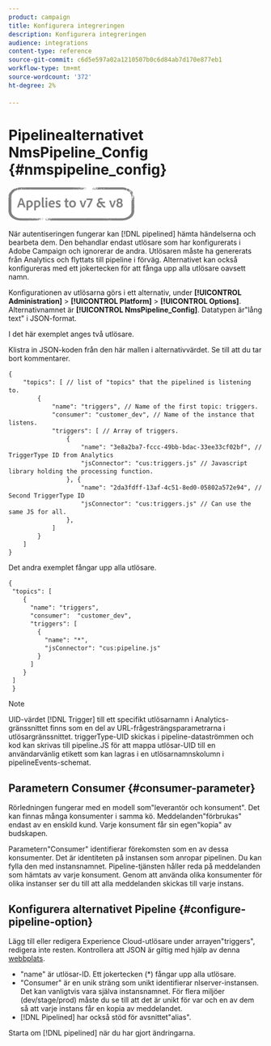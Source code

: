 ```yaml
---
product: campaign
title: Konfigurera integreringen
description: Konfigurera integreringen
audience: integrations
content-type: reference
source-git-commit: c6d5e597a02a1210507b0c6d84ab7d170e877eb1
workflow-type: tm+mt
source-wordcount: '372'
ht-degree: 2%

---
```



# Pipelinealternativet NmsPipeline_Config {#nmspipeline_config}

![](../../assets/common.svg)

När autentiseringen fungerar kan [!DNL pipelined] hämta händelserna och bearbeta dem. Den behandlar endast utlösare som har konfigurerats i Adobe Campaign och ignorerar de andra. Utlösaren måste ha genererats från Analytics och flyttats till pipeline i förväg.
Alternativet kan också konfigureras med ett jokertecken för att fånga upp alla utlösare oavsett namn.

Konfigurationen av utlösarna görs i ett alternativ, under **[!UICONTROL Administration]** > **[!UICONTROL Platform]** > **[!UICONTROL Options]**. Alternativnamnet är **[!UICONTROL NmsPipeline_Config]**. Datatypen är&quot;lång text&quot; i JSON-format.

I det här exemplet anges två utlösare.

Klistra in JSON-koden från den här mallen i alternativvärdet. Se till att du tar bort kommentarer.

```
{
    "topics": [ // list of "topics" that the pipelined is listening to.
        {
            "name": "triggers", // Name of the first topic: triggers.
            "consumer": "customer_dev", // Name of the instance that listens. 
            "triggers": [ // Array of triggers. 
                {
                    "name": "3e8a2ba7-fccc-49bb-bdac-33ee33cf02bf", // TriggerType ID from Analytics 
                    "jsConnector": "cus:triggers.js" // Javascript library holding the processing function.
                }, {
                    "name": "2da3fdff-13af-4c51-8ed0-05802a572e94", // Second TriggerType ID 
                    "jsConnector": "cus:triggers.js" // Can use the same JS for all.
                },
            ]
        }
    ]
}
```

Det andra exemplet fångar upp alla utlösare.

```
{
 "topics": [
    {
      "name": "triggers",
      "consumer":  "customer_dev",
      "triggers": [
        {
          "name": "*",
          "jsConnector": "cus:pipeline.js"
        }
      ]
    }
 ]
 }
```

>[!NOTE]
>
>UID-värdet [!DNL Trigger] till ett specifikt utlösarnamn i Analytics-gränssnittet finns som en del av URL-frågesträngsparametrarna i utlösargränssnittet. triggerType-UID skickas i pipeline-dataströmmen och kod kan skrivas till pipeline.JS för att mappa utlösar-UID till en användarvänlig etikett som kan lagras i en utlösarnamnskolumn i pipelineEvents-schemat.

## Parametern Consumer {#consumer-parameter}

Rörledningen fungerar med en modell som&quot;leverantör och konsument&quot;. Det kan finnas många konsumenter i samma kö. Meddelanden&quot;förbrukas&quot; endast av en enskild kund. Varje konsument får sin egen&quot;kopia&quot; av budskapen.

Parametern&quot;Consumer&quot; identifierar förekomsten som en av dessa konsumenter. Det är identiteten på instansen som anropar pipelinen. Du kan fylla den med instansnamnet. Pipeline-tjänsten håller reda på meddelanden som hämtats av varje konsument. Genom att använda olika konsumenter för olika instanser ser du till att alla meddelanden skickas till varje instans.

## Konfigurera alternativet Pipeline {#configure-pipeline-option}

Lägg till eller redigera Experience Cloud-utlösare under arrayen&quot;triggers&quot;, redigera inte resten.
Kontrollera att JSON är giltig med hjälp av denna [webbplats](https://jsonlint.com/).

* &quot;name&quot; är utlösar-ID. Ett jokertecken (*) fångar upp alla utlösare.
* &quot;Consumer&quot; är en unik sträng som unikt identifierar nlserver-instansen. Det kan vanligtvis vara själva instansnamnet. För flera miljöer (dev/stage/prod) måste du se till att det är unikt för var och en av dem så att varje instans får en kopia av meddelandet.
* [!DNL Pipelined] har också stöd för avsnittet&quot;alias&quot;.

Starta om [!DNL pipelined] när du har gjort ändringarna.
